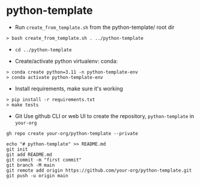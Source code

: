 # python-template

- Run `create_from_template.sh` from the python-template/ root dir
```
> bash create_from_template.sh . ../python-template
```

- `cd ../python-template`

- Create/activate python virtualenv:
conda:
```
> conda create python=3.11 -n python-template-env
> conda activate python-template-env
```

- Install requirements, make sure it's working
```
> pip install -r requirements.txt
> make tests
```


- Git
Use github CLI or web UI to create the repository, `python-template` in `your-org`

```
gh repo create your-org/python-template --private
```

```
echo "# python-template" >> README.md
git init
git add README.md
git commit -m "first commit"
git branch -M main
git remote add origin https://github.com/your-org/python-template.git
git push -u origin main
```

